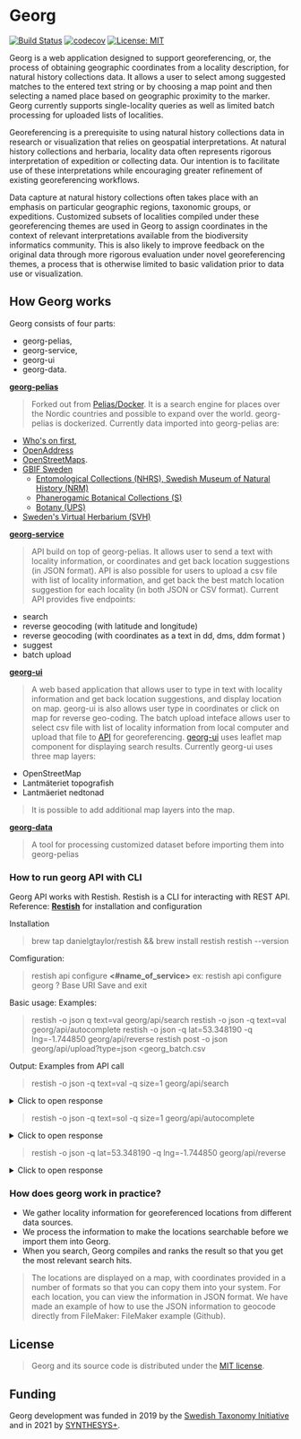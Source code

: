 # Georg

[![Build Status](https://travis-ci.com/Naturhistoriska/Georg.svg?branch=master)](https://travis-ci.com/Naturhistoriska/Georg)
[![codecov](https://codecov.io/gh/Naturhistoriska/Georg/branch/master/graph/badge.svg)](https://codecov.io/gh/Naturhistoriska/Georg)
[![License: MIT](https://img.shields.io/badge/License-MIT-yellow.svg)](https://opensource.org/licenses/MIT)

Georg is a web application designed to support georeferencing, or, the process of obtaining geographic coordinates from a locality description, for natural history collections data. It allows a user to select among suggested matches to the entered text string or by choosing a map point and then selecting a named place based on geographic proximity to the marker. Georg currently supports single-locality queries as well as limited batch processing for uploaded lists of localities.

Georeferencing is a prerequisite to using natural history collections data in research or visualization that relies on geospatial interpretations. At natural history collections and herbaria, locality data often represents rigorous interpretation  of expedition or collecting data. Our intention is to facilitate use of these interpretations while encouraging greater refinement of existing georeferencing workflows.

Data capture at natural history collections often takes place with an emphasis on particular geographic regions, taxonomic groups, or expeditions. Customized subsets of localities compiled under these georeferencing themes are used in Georg to assign coordinates in the context of relevant interpretations available from the biodiversity informatics community. This is also likely to improve feedback on the original data through more rigorous evaluation under novel georeferencing themes, a process that is otherwise limited to basic validation prior to data use or visualization.

## How Georg works

Georg consists of four parts:

* georg-pelias,
* georg-service,
* georg-ui
* georg-data.

**[georg-pelias](https://github.com/Naturhistoriska/georg-pelias.git)**

> Forked out from [Pelias/Docker](https://github.com/pelias/docker.git). It is a search engine for places over the Nordic countries and possible to expand over the world. georg-pelias is dockerized. Currently data imported into georg-pelias are:

* [Who's on first](https://whosonfirst.org/),
* [OpenAddress](https://openaddresses.io/)
* [OpenStreetMaps](https://www.openstreetmap.org/#map=4/62.99/17.64).
* [GBIF Sweden](http://www.gbif.se/ipt/)
  * [Entomological Collections (NHRS), Swedish Museum of Natural History (NRM)](<(https://doi.org/10.15468/fpzyjx)>)
  * [Phanerogamic Botanical Collections (S)](<(https://doi.org/10.15468/yo3mmu)>)
  * [Botany (UPS)](https://doi.org/10.15468/ufmslw)
* [Sweden's Virtual Herbarium (SVH)](https://github.com/mossnisse/Virtuella-Herbariet)

**[georg-service](https://github.com/Naturhistoriska/Georg/tree/master/georg-backend)**

> API build on top of georg-pelias. It allows user to send a text with locality information, or coordinates and get back location suggestions (in JSON format). API is also possible for users to upload a csv file with list of locality information, and get back the best match location suggestion for each locality (in both JSON or CSV format).
> Current API provides five endpoints:

* search
* reverse geocoding (with latitude and longitude)
* reverse geocoding (with coordinates as a text in dd, dms, ddm format )
* suggest
* batch upload

**[georg-ui](https://github.com/Naturhistoriska/Georg/tree/master/georg-ui)**

> A web based application that allows user to type in text with locality information and get back location suggestions, and display location on map. georg-ui is also allows user type in coordinates or click on map for reverse geo-coding. The batch upload inteface allows user to select csv file with list of locality information from local computer and upload that file to [API](https://georg.nrm.se/swagger-ui/index.html?url=/api/swagger.json) for georeferencing. [georg-ui](https://github.com/Naturhistoriska/Georg/tree/master/georg-ui) uses leaflet map component for displaying search results. Currently georg-ui uses three map layers:

* OpenStreetMap
* Lantmäteriet topografish
* Lantmäeriet nedtonad
> It is possible to add additional map layers into the map.

**[georg-data](https://github.com/Naturhistoriska/georg-data)**

> A tool for processing customized dataset before importing them into georg-pelias

### How to run georg API with CLI
Georg API works with Restish. Restish is a CLI for interacting with REST API.
Reference: **[Restish](https://rest.sh/#/guide?id=guide)** for installation and configuration

Installation
> brew tap danielgtaylor/restish && brew install restish
restish --version

Comfiguration:
>restish api configure **<#name_of_service>**
ex: restish api configure georg
? Base URI **<type in url>**
Save and exit

Basic usage:
Examples:
> restish -o json q text=val georg/api/search
restish -o json -q text=val georg/api/autocomplete
restish -o json -q lat=53.348190 -q lng=-1.744850 georg/api/reverse
restish post -o json georg/api/upload?type=json <georg_batch.csv

Output:
Examples from API call

> restish -o json -q text=val -q size=1 georg/api/search

<details>
  <summary>Click to open response</summary>

```
{
  "body": {
    "bbox": [
      -2.693038,
      53.72626,
      -2.693038,
      53.72626
    ],
    "features": [
      {
        "geometry": {
          "coordinates": [
            -2.693038,
            53.72626
          ],
          "type": "Point"
        },
        "properties": {
          "accuracy": "point",
          "addendum": {
            "osm": {
              "phone": "+44 1772 313001",
              "website": "https://www.vjhughesoptometrist.co.uk/",
              "wheelchair": "limited"
            }
          },
          "confidence": 1,
          "coordinates": {
            "dd": [
              "53.726260",
              "-2.693038"
            ],
            "ddm": [
              "53°43.576' N",
              "2°41.582' W"
            ],
            "dms": [
              "53°43'34.5\" N",
              "2°41'34.9\" W"
            ],
            "rt90": [
              "6115236",
              "285694"
            ],
            "sweref99": [
              "6099636",
              "-661542"
            ]
          },
          "country": "United Kingdom",
          "country_a": "GBR",
          "country_gid": "whosonfirst:country:85633159",
          "county": "Lancashire",
          "county_a": "LAN",
          "county_gid": "whosonfirst:county:1360698817",
          "gid": "openstreetmap:venue:node/6207526900",
          "housenumber": "15",
          "id": "node/6207526900",
          "label": "Val Hughes, Farington, England, United Kingdom",
          "layer": "venue",
          "localadmin": "Farington",
          "localadmin_gid": "whosonfirst:localadmin:404434425",
          "locality": "Farington",
          "locality_gid": "whosonfirst:locality:1360755763",
          "macroregion": "England",
          "macroregion_gid": "whosonfirst:macroregion:404227469",
          "match_type": "exact",
          "name": "Val Hughes",
          "postalcode": "PR5 5RU",
          "region": "Lancashire",
          "region_gid": "whosonfirst:region:1360698567",
          "source": "openstreetmap",
          "source_id": "node/6207526900",
          "street": "Hope Terrace"
        },
        "type": "Feature"
      }
    ],
    "geocoding": {
      "attribution": "http://api:4000/attribution",
      "engine": {
        "author": "Mapzen",
        "name": "Pelias",
        "version": "1.0"
      },
      "query": {
        "lang": {
          "defaulted": true,
          "iso6391": "en",
          "iso6393": "eng",
          "name": "English",
          "via": "default"
        },
        "layers": [
          "venue",
          "street",
          "country",
          "macroregion",
          "region",
          "county",
          "localadmin",
          "locality",
          "borough",
          "neighbourhood",
          "continent",
          "empire",
          "dependency",
          "macrocounty",
          "macrohood",
          "microhood",
          "disputed",
          "postalcode",
          "ocean",
          "marinearea"
        ],
        "parsed_text": {
          "subject": "val*"
        },
        "parser": "pelias",
        "private": false,
        "querySize": 20,
        "size": 1,
        "text": "val*"
      },
      "timestamp": 1622532827308,
      "version": "0.2",
      "warnings": [
        "performance optimization: excluding 'address' layer"
      ]
    },
    "type": "FeatureCollection"
  },
  "headers": {
    "Access-Control-Allow-Origin": "*",
    "Content-Length": "1970",
    "Content-Type": "application/json",
    "Date": "Tue, 01 Jun 2021 07:33:47 GMT",
    "Server": "nginx/1.13.10",
    "Strict-Transport-Security": "max-age=31536000"
  },
  "links": {},
  "proto": "HTTP/2.0",
  "status": 200
}
```
</details>


> restish -o json -q text=sol -q size=1 georg/api/autocomplete

<details>
  <summary>Click to open response</summary>

```
{
  "body": {
    "bbox": [
      -1.86920046973,
      52.3547232052,
      -1.71586682844,
      52.4582724906
    ],
    "features": [
      {
        "bbox": [
          -1.86920046973,
          52.3547232052,
          -1.71586682844,
          52.4582724906
        ],
        "geometry": {
          "coordinates": [
            -1.78094,
            52.41426
          ],
          "type": "Point"
        },
        "properties": {
          "accuracy": "centroid",
          "coordinates": {
            "dd": [
              "52.414260",
              "-1.780940"
            ],
            "ddm": [
              "52°24.856' N",
              "1°46.856' W"
            ],
            "dms": [
              "52°24'51.3\" N",
              "1°46'51.4\" W"
            ],
            "rt90": [
              "5955744",
              "308456"
            ],
            "sweref99": [
              "5940726",
              "-636973"
            ]
          },
          "country": "United Kingdom",
          "country_a": "GBR",
          "country_gid": "whosonfirst:country:85633159",
          "county": "Solihull",
          "county_gid": "whosonfirst:county:1360699057",
          "gid": "whosonfirst:locality:1125891303",
          "id": "1125891303",
          "label": "Solihull, England, United Kingdom",
          "layer": "locality",
          "locality": "Solihull",
          "locality_gid": "whosonfirst:locality:1125891303",
          "macroregion": "England",
          "macroregion_gid": "whosonfirst:macroregion:404227469",
          "name": "Solihull",
          "region": "West Midlands",
          "region_gid": "whosonfirst:region:1360698605",
          "source": "whosonfirst",
          "source_id": "1125891303"
        },
        "type": "Feature"
      }
    ],
    "geocoding": {
      "attribution": "http://api:4000/attribution",
      "engine": {
        "author": "Mapzen",
        "name": "Pelias",
        "version": "1.0"
      },
      "query": {
        "lang": {
          "defaulted": true,
          "iso6391": "en",
          "iso6393": "eng",
          "name": "English",
          "via": "default"
        },
        "layers": [
          "venue",
          "street",
          "country",
          "macroregion",
          "region",
          "county",
          "localadmin",
          "locality",
          "borough",
          "neighbourhood",
          "continent",
          "empire",
          "dependency",
          "macrocounty",
          "macrohood",
          "microhood",
          "disputed",
          "postalcode",
          "ocean",
          "marinearea"
        ],
        "parsed_text": {
          "locality": "sol",
          "subject": "sol"
        },
        "parser": "pelias",
        "private": false,
        "querySize": 20,
        "size": 1,
        "text": "sol"
      },
      "timestamp": 1622535355748,
      "version": "0.2",
      "warnings": [
        "performance optimization: excluding 'address' layer"
      ]
    },
    "type": "FeatureCollection"
  },
  "headers": {
    "Access-Control-Allow-Origin": "*",
    "Content-Length": "1729",
    "Content-Type": "application/json",
    "Date": "Tue, 01 Jun 2021 08:15:55 GMT",
    "Server": "nginx/1.13.10",
    "Strict-Transport-Security": "max-age=31536000"
  },
  "links": {},
  "proto": "HTTP/2.0",
  "status": 200
}
```
</details>


> restish -o json -q lat=53.348190 -q lng=-1.744850 georg/api/reverse

<details>
  <summary>Click to open response</summary>

```
{
  "body": {
    "bbox": [
      -1.744889,
      53.3479508,
      -1.743283,
      53.3485705
    ],
    "features": [
      {
        "geometry": {
          "coordinates": [
            -1.744889,
            53.348225
          ],
          "type": "Point"
        },
        "properties": {
          "accuracy": "point",
          "confidence": 0.9,
          "country": "United Kingdom",
          "country_a": "GBR",
          "country_gid": "whosonfirst:country:85633159",
          "county": "Derbyshire",
          "county_a": "DBY",
          "county_gid": "whosonfirst:county:1360698765",
          "distance": 0.005,
          "gid": "openstreetmap:venue:node/7435727942",
          "id": "node/7435727942",
          "label": "Hope (Post Office), Hope, England, United Kingdom",
          "layer": "venue",
          "localadmin": "Hope",
          "localadmin_gid": "whosonfirst:localadmin:404433149",
          "locality": "Hope",
          "locality_gid": "whosonfirst:locality:1126059691",
          "macroregion": "England",
          "macroregion_gid": "whosonfirst:macroregion:404227469",
          "name": "Hope (Post Office)",
          "region": "Derbyshire",
          "region_gid": "whosonfirst:region:1360698539",
          "source": "openstreetmap",
          "source_id": "node/7435727942"
        },
        "type": "Feature"
      },
      {
        "bbox": [
          -1.7441802,
          53.3484531,
          -1.7439756,
          53.3485705
        ],
        "geometry": {
          "coordinates": [
            -1.744108,
            53.348498
          ],
          "type": "Point"
        },
        "properties": {
          "accuracy": "point",
          "confidence": 0.8,
          "country": "United Kingdom",
          "country_a": "GBR",
          "country_gid": "whosonfirst:country:85633159",
          "county": "Derbyshire",
          "county_a": "DBY",
          "county_gid": "whosonfirst:county:1360698765",
          "distance": 0.06,
          "gid": "openstreetmap:venue:way/240179635",
          "id": "way/240179635",
          "label": "Hope Garage, Hope, England, United Kingdom",
          "layer": "venue",
          "localadmin": "Hope",
          "localadmin_gid": "whosonfirst:localadmin:404433149",
          "locality": "Hope",
          "locality_gid": "whosonfirst:locality:1126059691",
          "macroregion": "England",
          "macroregion_gid": "whosonfirst:macroregion:404227469",
          "name": "Hope Garage",
          "region": "Derbyshire",
          "region_gid": "whosonfirst:region:1360698539",
          "source": "openstreetmap",
          "source_id": "way/240179635"
        },
        "type": "Feature"
      },
      {
        "geometry": {
          "coordinates": [
            -1.74392,
            53.348392
          ],
          "type": "Point"
        },
        "properties": {
          "accuracy": "point",
          "confidence": 0.8,
          "country": "United Kingdom",
          "country_a": "GBR",
          "country_gid": "whosonfirst:country:85633159",
          "county": "Derbyshire",
          "county_a": "DBY",
          "county_gid": "whosonfirst:county:1360698765",
          "distance": 0.066,
          "gid": "openstreetmap:venue:node/2479364025",
          "housenumber": "18",
          "id": "node/2479364025",
          "label": "Grasshopper Cafe, Hope, England, United Kingdom",
          "layer": "venue",
          "localadmin": "Hope",
          "localadmin_gid": "whosonfirst:localadmin:404433149",
          "locality": "Hope",
          "locality_gid": "whosonfirst:locality:1126059691",
          "macroregion": "England",
          "macroregion_gid": "whosonfirst:macroregion:404227469",
          "name": "Grasshopper Cafe",
          "postalcode": "S33 6RD",
          "region": "Derbyshire",
          "region_gid": "whosonfirst:region:1360698539",
          "source": "openstreetmap",
          "source_id": "node/2479364025",
          "street": "Castleton Road"
        },
        "type": "Feature"
      },
      {
        "geometry": {
          "coordinates": [
            -1.74392,
            53.348392
          ],
          "type": "Point"
        },
        "properties": {
          "accuracy": "point",
          "confidence": 0.8,
          "country": "United Kingdom",
          "country_a": "GBR",
          "country_gid": "whosonfirst:country:85633159",
          "county": "Derbyshire",
          "county_a": "DBY",
          "county_gid": "whosonfirst:county:1360698765",
          "distance": 0.066,
          "gid": "openstreetmap:address:node/2479364025",
          "housenumber": "18",
          "id": "node/2479364025",
          "label": "18 Castleton Road, Hope, England, United Kingdom",
          "layer": "address",
          "localadmin": "Hope",
          "localadmin_gid": "whosonfirst:localadmin:404433149",
          "locality": "Hope",
          "locality_gid": "whosonfirst:locality:1126059691",
          "macroregion": "England",
          "macroregion_gid": "whosonfirst:macroregion:404227469",
          "name": "18 Castleton Road",
          "postalcode": "S33 6RD",
          "region": "Derbyshire",
          "region_gid": "whosonfirst:region:1360698539",
          "source": "openstreetmap",
          "source_id": "node/2479364025",
          "street": "Castleton Road"
        },
        "type": "Feature"
      },
      {
        "bbox": [
          -1.7437942,
          53.3479508,
          -1.743319,
          53.3482248
        ],
        "geometry": {
          "coordinates": [
            -1.743569,
            53.348114
          ],
          "type": "Point"
        },
        "properties": {
          "accuracy": "point",
          "confidence": 0.8,
          "country": "United Kingdom",
          "country_a": "GBR",
          "country_gid": "whosonfirst:country:85633159",
          "county": "Derbyshire",
          "county_a": "DBY",
          "county_gid": "whosonfirst:county:1360698765",
          "distance": 0.086,
          "gid": "openstreetmap:venue:way/338790459",
          "id": "way/338790459",
          "label": "Woodroffe Arms, Hope, England, United Kingdom",
          "layer": "venue",
          "localadmin": "Hope",
          "localadmin_gid": "whosonfirst:localadmin:404433149",
          "locality": "Hope",
          "locality_gid": "whosonfirst:locality:1126059691",
          "macroregion": "England",
          "macroregion_gid": "whosonfirst:macroregion:404227469",
          "name": "Woodroffe Arms",
          "region": "Derbyshire",
          "region_gid": "whosonfirst:region:1360698539",
          "source": "openstreetmap",
          "source_id": "way/338790459"
        },
        "type": "Feature"
      },
      {
        "geometry": {
          "coordinates": [
            -1.74341,
            53.348425
          ],
          "type": "Point"
        },
        "properties": {
          "accuracy": "point",
          "confidence": 0.8,
          "country": "United Kingdom",
          "country_a": "GBR",
          "country_gid": "whosonfirst:country:85633159",
          "county": "Derbyshire",
          "county_a": "DBY",
          "county_gid": "whosonfirst:county:1360698765",
          "distance": 0.099,
          "gid": "openstreetmap:venue:node/1842957872",
          "housenumber": "10",
          "id": "node/1842957872",
          "label": "Curry Cabbin, Hope, England, United Kingdom",
          "layer": "venue",
          "localadmin": "Hope",
          "localadmin_gid": "whosonfirst:localadmin:404433149",
          "locality": "Hope",
          "locality_gid": "whosonfirst:locality:1126059691",
          "macroregion": "England",
          "macroregion_gid": "whosonfirst:macroregion:404227469",
          "name": "Curry Cabbin",
          "postalcode": "S33 6RD",
          "region": "Derbyshire",
          "region_gid": "whosonfirst:region:1360698539",
          "source": "openstreetmap",
          "source_id": "node/1842957872",
          "street": "Castleton Road"
        },
        "type": "Feature"
      },
      {
        "geometry": {
          "coordinates": [
            -1.74341,
            53.348425
          ],
          "type": "Point"
        },
        "properties": {
          "accuracy": "point",
          "confidence": 0.8,
          "country": "United Kingdom",
          "country_a": "GBR",
          "country_gid": "whosonfirst:country:85633159",
          "county": "Derbyshire",
          "county_a": "DBY",
          "county_gid": "whosonfirst:county:1360698765",
          "distance": 0.099,
          "gid": "openstreetmap:address:node/1842957872",
          "housenumber": "10",
          "id": "node/1842957872",
          "label": "10 Castleton Road, Hope, England, United Kingdom",
          "layer": "address",
          "localadmin": "Hope",
          "localadmin_gid": "whosonfirst:localadmin:404433149",
          "locality": "Hope",
          "locality_gid": "whosonfirst:locality:1126059691",
          "macroregion": "England",
          "macroregion_gid": "whosonfirst:macroregion:404227469",
          "name": "10 Castleton Road",
          "postalcode": "S33 6RD",
          "region": "Derbyshire",
          "region_gid": "whosonfirst:region:1360698539",
          "source": "openstreetmap",
          "source_id": "node/1842957872",
          "street": "Castleton Road"
        },
        "type": "Feature"
      },
      {
        "geometry": {
          "coordinates": [
            -1.743361,
            53.348454
          ],
          "type": "Point"
        },
        "properties": {
          "accuracy": "point",
          "confidence": 0.7,
          "country": "United Kingdom",
          "country_a": "GBR",
          "country_gid": "whosonfirst:country:85633159",
          "county": "Derbyshire",
          "county_a": "DBY",
          "county_gid": "whosonfirst:county:1360698765",
          "distance": 0.103,
          "gid": "openstreetmap:address:node/4818108387",
          "housenumber": "8",
          "id": "node/4818108387",
          "label": "8 Castleton Road, Hope, England, United Kingdom",
          "layer": "address",
          "localadmin": "Hope",
          "localadmin_gid": "whosonfirst:localadmin:404433149",
          "locality": "Hope",
          "locality_gid": "whosonfirst:locality:1126059691",
          "macroregion": "England",
          "macroregion_gid": "whosonfirst:macroregion:404227469",
          "name": "8 Castleton Road",
          "postalcode": "S33 6RD",
          "region": "Derbyshire",
          "region_gid": "whosonfirst:region:1360698539",
          "source": "openstreetmap",
          "source_id": "node/4818108387",
          "street": "Castleton Road"
        },
        "type": "Feature"
      },
      {
        "geometry": {
          "coordinates": [
            -1.743361,
            53.348454
          ],
          "type": "Point"
        },
        "properties": {
          "accuracy": "point",
          "confidence": 0.7,
          "country": "United Kingdom",
          "country_a": "GBR",
          "country_gid": "whosonfirst:country:85633159",
          "county": "Derbyshire",
          "county_a": "DBY",
          "county_gid": "whosonfirst:county:1360698765",
          "distance": 0.103,
          "gid": "openstreetmap:venue:node/4818108387",
          "housenumber": "8",
          "id": "node/4818108387",
          "label": "The Valley Rambler, Hope, England, United Kingdom",
          "layer": "venue",
          "localadmin": "Hope",
          "localadmin_gid": "whosonfirst:localadmin:404433149",
          "locality": "Hope",
          "locality_gid": "whosonfirst:locality:1126059691",
          "macroregion": "England",
          "macroregion_gid": "whosonfirst:macroregion:404227469",
          "name": "The Valley Rambler",
          "postalcode": "S33 6RD",
          "region": "Derbyshire",
          "region_gid": "whosonfirst:region:1360698539",
          "source": "openstreetmap",
          "source_id": "node/4818108387",
          "street": "Castleton Road"
        },
        "type": "Feature"
      },
      {
        "geometry": {
          "coordinates": [
            -1.743283,
            53.348341
          ],
          "type": "Point"
        },
        "properties": {
          "accuracy": "point",
          "confidence": 0.7,
          "country": "United Kingdom",
          "country_a": "GBR",
          "country_gid": "whosonfirst:country:85633159",
          "county": "Derbyshire",
          "county_a": "DBY",
          "county_gid": "whosonfirst:county:1360698765",
          "distance": 0.105,
          "gid": "openstreetmap:venue:node/913350003",
          "id": "node/913350003",
          "label": "18 Bikes Ltd, Hope, England, United Kingdom",
          "layer": "venue",
          "localadmin": "Hope",
          "localadmin_gid": "whosonfirst:localadmin:404433149",
          "locality": "Hope",
          "locality_gid": "whosonfirst:locality:1126059691",
          "macroregion": "England",
          "macroregion_gid": "whosonfirst:macroregion:404227469",
          "name": "18 Bikes Ltd",
          "region": "Derbyshire",
          "region_gid": "whosonfirst:region:1360698539",
          "source": "openstreetmap",
          "source_id": "node/913350003"
        },
        "type": "Feature"
      },
      {
        "geometry": {
          "coordinates": [
            -1.74485,
            53.34819
          ],
          "type": "Point"
        },
        "properties": {
          "coordinates": {
            "dd": [
              "53.348190",
              "-1.744850"
            ],
            "ddm": [
              "53°20.891' N",
              "1°44.691' W"
            ],
            "dms": [
              "53°20'53.5\" N",
              "1°44'41.5\" W"
            ],
            "rt90": [
              "6057628",
              "336729"
            ],
            "sweref99": [
              "6042736",
              "-609934"
            ]
          },
          "country": "United Kingdom",
          "county": "Derbyshire",
          "gid": "newMarker",
          "id": "newMarker",
          "name": "Din plats",
          "region": "Derbyshire"
        },
        "type": "Feature"
      }
    ],
    "geocoding": {
      "attribution": "http://api:4000/attribution",
      "engine": {
        "author": "Mapzen",
        "name": "Pelias",
        "version": "1.0"
      },
      "query": {
        "boundary.circle.lat": 53.34819,
        "boundary.circle.lon": -1.74485,
        "lang": {
          "defaulted": true,
          "iso6391": "en",
          "iso6393": "eng",
          "name": "English",
          "via": "default"
        },
        "point.lat": 53.34819,
        "point.lon": -1.74485,
        "private": false,
        "querySize": 20,
        "size": 10
      },
      "timestamp": 1622535510042,
      "version": "0.2"
    },
    "type": "FeatureCollection"
  },
  "headers": {
    "Access-Control-Allow-Origin": "*",
    "Content-Length": "9704",
    "Content-Type": "application/json",
    "Date": "Tue, 01 Jun 2021 08:18:30 GMT",
    "Server": "nginx/1.13.10",
    "Strict-Transport-Security": "max-age=31536000"
  },
  "links": {},
  "proto": "HTTP/2.0",
  "status": 200
}
```
</details>



### How does georg work in practice?

* We gather locality information for georeferenced locations from different data sources.
* We process the information to make the locations searchable before we import them into Georg.
* When you search, Georg compiles and ranks the result so that you get the most relevant search hits.

> The locations are displayed on a map, with coordinates provided in a number of formats so that you can copy them into your system.
> For each location, you can view the information in JSON format. We have made an example of how to use the JSON information to geocode directly from FileMaker: FileMaker example (Github).

## License

> Georg and its source code is distributed under the [MIT license](https://choosealicense.com/licenses/mit/).

## Funding
Georg development was funded in 2019 by the [Swedish Taxonomy Initiative](https://www.artdatabanken.se/en/verksamhet/svenska-artprojektet/) and in 2021 by [SYNTHESYS+](https://www.synthesys.info).
